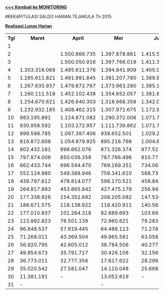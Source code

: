 **[<<< Kembali ke MONITORING](https://github.com/suriawan/Area-Bali-Utara/blob/master/TUSBUNG.md)**

#REKAPITULASI SALDO HARIAN TEJAKULA Th 2015

**[Realisasi Lunas Harian](https://github.com/suriawan/Area-Bali-Utara/blob/master/RealisasiLunas-Tjk-2015.md)**

<table><tbody><tr><th>Tgl</th><th>Maret</th><th>April</th><th>Mei</th><th>Juni</th><th>Juli</th><th>Agustus</th><th>September</th><th>Oktober</th><th>Nopember</th></tr><tr><td>1</td><td> </td><td> </td><td> </td><td> </td><td> </td><td> </td><td> </td><td> - </td><td> - </td></tr><tr><td>2</td><td> </td><td> 1.500.866.735 </td><td> 1.397.878.861 </td><td> 1.415.533.412 </td><td> </td><td> 1.630.765.649 </td><td> 1.567.594.689 </td><td> 1.413.466.498 </td><td> 1.577.574.595 </td></tr><tr><td>3</td><td> </td><td> 1.500.050.916 </td><td> 1.397.766.019 </td><td> 1.411.375.339 </td><td> 1.483.456.873 </td><td> 1.628.375.613 </td><td> 1.564.531.986 </td><td> 1.413.466.498 </td><td> 1.577.389.340 </td></tr><tr><td>4</td><td> 1.303.316.068 </td><td> 1.495.611.376 </td><td> 1.394.841.909 </td><td> 1.405.098.069 </td><td> 1.478.541.010 </td><td> 1.622.463.402 </td><td> 1.558.805.530 </td><td> 1.412.957.500 </td><td> 1.567.938.205 </td></tr><tr><td>5</td><td> 1.285.611.821 </td><td> 1.491.991.845 </td><td> 1.381.207.780 </td><td> 1.389.953.890 </td><td> 1.472.291.294 </td><td> 1.605.331.430 </td><td> 1.551.411.681 </td><td> 1.390.536.875 </td><td> 1.551.218.743 </td></tr><tr><td>6</td><td> 1.267.635.937 </td><td> 1.479.872.767 </td><td> 1.373.963.280 </td><td> 1.385.189.853 </td><td> 1.454.678.769 </td><td> 1.578.786.881 </td><td> 1.546.850.102 </td><td> 1.380.676.868 </td><td> 1.526.460.754 </td></tr><tr><td>7</td><td> 1.260.111.518 </td><td> 1.452.102.438 </td><td> 1.354.652.057 </td><td> 1.381.818.837 </td><td> 1.430.065.342 </td><td> 1.565.832.589 </td><td> 1.530.015.673 </td><td> 1.369.226.596 </td><td> 1.516.308.533 </td></tr><tr><td>8</td><td> 1.254.670.621 </td><td> 1.426.640.303 </td><td> 1.318.668.358 </td><td> 1.342.039.629 </td><td> 1.408.945.357 </td><td> 1.549.881.933 </td><td> 1.493.700.693 </td><td> 1.344.952.656 </td><td> 1.509.748.662 </td></tr><tr><td>9</td><td> 1.232.932.185 </td><td> 1.408.462.315 </td><td> 1.307.971.675 </td><td> 1.172.912.637 </td><td> 1.303.562.817 </td><td> 1.546.934.756 </td><td> 1.473.438.574 </td><td> 1.322.453.674 </td><td> 1.483.646.891 </td></tr><tr><td>10</td><td> 983.195.891 </td><td> 1.124.871.082 </td><td> 1.290.372.008 </td><td> 1.071.770.757 </td><td> 1.039.881.318 </td><td> 1.169.417.289 </td><td> 1.236.558.447 </td><td> 1.212.796.629 </td><td> 1.242.625.229 </td></tr><tr><td>11</td><td> 930.958.592 </td><td> 1.103.272.957 </td><td> 1.111.739.862 </td><td> 1.071.770.757 </td><td> 1.013.487.258 </td><td> 1.135.296.022 </td><td> 1.179.004.748 </td><td> 1.206.811.311 </td><td> 1.173.294.201 </td></tr><tr><td>12</td><td> 899.599.785 </td><td> 1.097.397.406 </td><td> 938.652.501 </td><td> 1.029.296.843 </td><td> 1.002.211.381 </td><td> 1.013.099.004 </td><td> 1.154.023.749 </td><td> 1.156.315.181 </td><td> 1.058.214.086 </td></tr><tr><td>13</td><td> 816.872.608 </td><td> 1.054.979.925 </td><td> 895.216.768 </td><td> 1.004.688.346 </td><td> 822.844.273 </td><td> 936.765.611 </td><td> 1.142.618.134 </td><td> 993.236.432 </td><td> 1.005.620.963 </td></tr><tr><td>14</td><td> 802.432.181 </td><td> 898.662.076 </td><td> 871.326.374 </td><td> 977.523.342 </td><td> 716.593.332 </td><td> 813.634.019 </td><td> 893.599.456 </td><td> 971.692.053 </td><td> 958.386.119 </td></tr><tr><td>15</td><td> 797.874.006 </td><td> 850.036.358 </td><td> 787.766.496 </td><td> 810.772.859 </td><td> 621.841.304 </td><td> 785.868.419 </td><td> 814.329.600 </td><td> 909.605.105 </td><td> 949.020.604 </td></tr><tr><td>16</td><td> 662.433.744 </td><td> 696.544.470 </td><td> 769.169.351 </td><td> 734.067.220 </td><td> 597.500.348 </td><td> 775.560.547 </td><td> 735.302.785 </td><td> 655.720.826 </td><td> 775.790.955 </td></tr><tr><td>17</td><td> 552.124.980 </td><td> 549.388.946 </td><td> 758.341.610 </td><td> 568.737.449 </td><td> 572.218.207 </td><td> 760.130.607 </td><td> 650.352.223 </td><td> 624.594.759 </td><td> 707.598.951 </td></tr><tr><td>18</td><td> 439.797.612 </td><td> 478.814.077 </td><td> 596.170.521 </td><td> 458.845.917 </td><td> 517.062.532 </td><td> 570.056.368 </td><td> 349.875.587 </td><td> 598.229.786 </td><td> 528.229.180 </td></tr><tr><td>19</td><td> 264.917.893 </td><td> 453.865.842 </td><td> 427.475.179 </td><td> 256.944.038 </td><td> 496.471.799 </td><td> 348.912.721 </td><td> 208.823.289 </td><td> 421.034.660 </td><td> 343.078.644 </td></tr><tr><td>20</td><td> 177.338.926 </td><td> 154.352.692 </td><td> 208.205.082 </td><td> 147.536.683 </td><td> 303.346.142 </td><td> 120.257.824 </td><td> 163.523.420 </td><td> 106.746.032 </td><td> 98.250.272 </td></tr><tr><td>21</td><td> 186.671.575 </td><td> 118.138.922 </td><td> 116.420.911 </td><td> 140.568.137 </td><td> 220.973.403 </td><td> 85.013.373 </td><td> 101.401.339 </td><td> 90.713.702 </td><td> 75.646.172 </td></tr><tr><td>22</td><td> 177.010.937 </td><td> 101.264.318 </td><td> 82.689.693 </td><td> 103.692.293 </td><td> 99.543.784 </td><td> 68.622.583 </td><td> 78.800.330 </td><td> 78.273.560 </td><td> 71.266.737 </td></tr><tr><td>23</td><td> 123.992.823 </td><td> 76.501.139 </td><td> 72.960.621 </td><td> 79.283.130 </td><td> 83.976.430 </td><td> 65.426.244 </td><td> 59.372.332 </td><td> 57.655.086 </td><td> 53.972.776 </td></tr><tr><td>24</td><td> 96.848.537 </td><td> 57.919.445 </td><td> 64.486.113 </td><td> 71.278.770 </td><td> 73.668.855 </td><td> 52.330.189 </td><td> 52.833.911 </td><td> 49.934.007 </td><td> 44.471.859 </td></tr><tr><td>25</td><td> 71.268.011 </td><td> 43.369.504 </td><td> 49.965.581 </td><td> 63.058.065 </td><td> 72.454.561 </td><td> 42.595.628 </td><td> 43.801.881 </td><td> 44.556.339 </td><td> 38.940.659 </td></tr><tr><td>26</td><td> 56.920.795 </td><td> 42.605.012 </td><td> 38.784.506 </td><td> 40.277.384 </td><td> 70.381.417 </td><td> 34.951.943 </td><td> 36.917.784 </td><td> 40.407.208 </td><td> 30.057.599 </td></tr><tr><td>27</td><td> 49.854.673 </td><td> 35.791.717 </td><td> 30.426.108 </td><td> 32.156.127 </td><td> 45.783.527 </td><td> 30.890.227 </td><td> 32.877.947 </td><td> 31.241.183 </td><td> 24.168.970 </td></tr><tr><td>28</td><td> 36.773.011 </td><td> 32.777.356 </td><td> 17.617.622 </td><td> 28.299.808 </td><td> 39.483.474 </td><td> 19.732.461 </td><td> 16.074.661 </td><td> 23.648.075 </td><td> 16.313.738 </td></tr><tr><td>29</td><td> 35.020.542 </td><td> 27.581.047 </td><td> 14.110.048 </td><td> 25.668.293 </td><td> 31.058.439 </td><td> 14.830.679 </td><td> 10.973.905 </td><td> 15.218.940 </td><td> </td></tr><tr><td>30</td><td> 11.381.191 </td><td> - </td><td> 13.052.619 </td><td> - </td><td> 8.765.349 </td><td> 10.914.382 </td><td> - </td><td> 11.020.097 </td><td> </td></tr><tr><td>31</td><td> - </td><td> </td><td> - </td><td> </td><td> - </td><td> - </td><td> </td><td> - </td><td> </td></tr></tbody></table>
